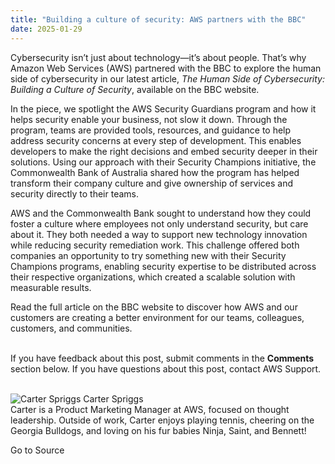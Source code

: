 ```yaml
---
title: "Building a culture of security: AWS partners with the BBC"
date: 2025-01-29
---
```


Cybersecurity isn’t just about technology—it’s about people. That’s why Amazon Web Services (AWS) partnered with the BBC to explore the human side of cybersecurity in our latest article, _The Human Side of Cybersecurity: Building a Culture of Security_, available on the BBC website.

In the piece, we spotlight the AWS Security Guardians program and how it helps security enable your business, not slow it down. Through the program, teams are provided tools, resources, and guidance to help address security concerns at every step of development. This enables developers to make the right decisions and embed security deeper in their solutions. Using our approach with their Security Champions initiative, the Commonwealth Bank of Australia shared how the program has helped transform their company culture and give ownership of services and security directly to their teams.

AWS and the Commonwealth Bank sought to understand how they could foster a culture where employees not only understand security, but care about it. They both needed a way to support new technology innovation while reducing security remediation work. This challenge offered both companies an opportunity to try something new with their Security Champions programs, enabling security expertise to be distributed across their respective organizations, which created a scalable solution with measurable results.

Read the full article on the BBC website to discover how AWS and our customers are creating a better environment for our teams, colleagues, customers, and communities.

   
If you have feedback about this post, submit comments in the **Comments** section below. If you have questions about this post, contact AWS Support.  
 

![Carter Spriggs](https://d2908q01vomqb2.cloudfront.net/22d200f8670dbdb3e253a90eee5098477c95c23d/2024/12/10/cartspri.jpg) Carter Spriggs  
Carter is a Product Marketing Manager at AWS, focused on thought leadership. Outside of work, Carter enjoys playing tennis, cheering on the Georgia Bulldogs, and loving on his fur babies Ninja, Saint, and Bennett!

Go to Source
